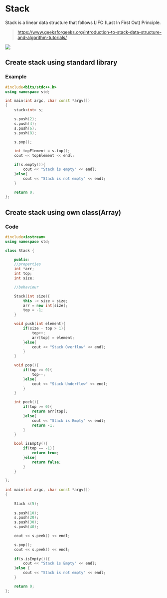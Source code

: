 # Stack

Stack is a linear data structure that follows LIFO (Last In First Out) Principle.

> https://www.geeksforgeeks.org/introduction-to-stack-data-structure-and-algorithm-tutorials/

<img src="https://media.geeksforgeeks.org/wp-content/uploads/20240409105808/Stack-representation-in-Data-Structures.webp"/>

## Create stack using standard library

### Example

```C++
#include<bits/stdc++.h>
using namespace std;

int main(int argc, char const *argv[])
{
    stack<int> s;

    s.push(2);
    s.push(4);
    s.push(6);
    s.push(8);

    s.pop();

    int topElement = s.top();
    cout << topElement << endl;

    if(s.empty()){
        cout << "Stack is empty" << endl;
    }else{
        cout << "Stack is not empty" << endl;
    }

    return 0;
};
```

## Create stack using own class(Array)
### Code
```C++
#include<iostream>
using namespace std;

class Stack {

    public:
    //properties 
    int *arr;
    int top;
    int size;

    //behaviour

    Stack(int size){
        this -> size = size;
        arr = new int[size];
        top = -1;
    }

    void push(int element){
        if(size - top > 1){
            top++;
            arr[top] = element;
        }else{
            cout << "Stack Overflow" << endl;
        }
    }

    void pop(){
        if(top >= 0){
            top--;
        }else{
            cout << "Stack Underflow" << endl;
        }
    }

    int peek(){
        if(top >= 0){
            return arr[top];
        }else{
            cout << "Stack is Empty" << endl;
            return -1;
        }
    }

    bool isEmpty(){
        if(top == -1){
            return true;
        }else{
            return false;
        }
    }

};
 
int main(int argc, char const *argv[])
{
 
    Stack s(5);
    
    s.push(10);
    s.push(20);
    s.push(30);
    s.push(40);

    cout << s.peek() << endl;

    s.pop();
    cout << s.peek() << endl;
    
    if(s.isEmpty()){
        cout << "Stack is Empty" << endl;
    }else {
        cout << "Stack is not empty" << endl;
    }

    return 0;
};
```
